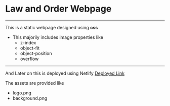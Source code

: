 # Law and Order Webpage
---
This is a static webpage designed using **css**
- This majorily  includes image properties like
    - z-index
    - object-fit
    - object-position
    - overflow
---
And Later on this is deployed using Netlify
[Deployed Link](https://lawandorderwebsite.netlify.app/)

The assets are provided like
- logo.png
- background.png
